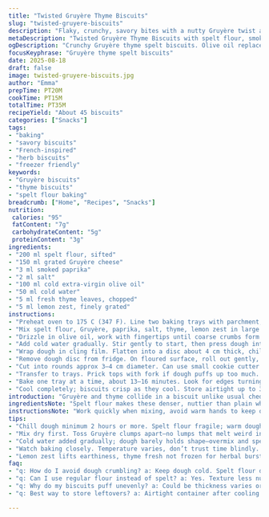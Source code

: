 ```yaml
---
title: "Twisted Gruyère Thyme Biscuits"
slug: "twisted-gruyere-biscuits"
description: "Flaky, crunchy, savory bites with a nutty Gruyère twist and fresh thyme. Uses spelt flour for earthiness, lemon zest for brightness, and olive oil replacing butter for a lighter texture. Pepper swapped for smoked paprika for a subtle warmth. Dough chilled and rolled for handling ease, sliced thin to catch the perfect crisp edges. Easy freezer-friendly. Smells like an herb garden in the oven. Takes skill to catch golden hues just right. Great with soups or on their own."
metaDescription: "Twisted Gruyère Thyme Biscuits with spelt flour, smoked paprika, and olive oil. Crunchy edges, herb aroma, chilled dough, freezer friendly. Nutty, savory bites for soups or alone."
ogDescription: "Crunchy Gruyère thyme spelt biscuits. Olive oil replaces butter; paprika adds warmth. Chill dough, roll thin. Golden edges, amber scent, freezer-friendly for quick snacks."
focusKeyphrase: "Gruyère thyme spelt biscuits"
date: 2025-08-18
draft: false
image: twisted-gruyere-biscuits.jpg
author: "Emma"
prepTime: PT20M
cookTime: PT15M
totalTime: PT35M
recipeYield: "About 45 biscuits"
categories: ["Snacks"]
tags:
- "baking"
- "savory biscuits"
- "French-inspired"
- "herb biscuits"
- "freezer friendly"
keywords:
- "Gruyère biscuits"
- "thyme biscuits"
- "spelt flour baking"
breadcrumb: ["Home", "Recipes", "Snacks"]
nutrition: 
 calories: "95"
 fatContent: "7g"
 carbohydrateContent: "5g"
 proteinContent: "3g"
ingredients:
- "200 ml spelt flour, sifted"
- "150 ml grated Gruyère cheese"
- "3 ml smoked paprika"
- "2 ml salt"
- "100 ml cold extra-virgin olive oil"
- "50 ml cold water"
- "5 ml fresh thyme leaves, chopped"
- "5 ml lemon zest, finely grated"
instructions:
- "Preheat oven to 175 C (347 F). Line two baking trays with parchment; set aside."
- "Mix spelt flour, Gruyère, paprika, salt, thyme, lemon zest in large bowl. Toss lightly, break any cheese clumps with fingers."
- "Drizzle in olive oil, work with fingertips until coarse crumbs form. No food processor here; control is key. The texture should feel sandy, no lumps."
- "Add cold water gradually. Stir gently to start, then press dough into a ball once it barely holds. Avoid overmixing—spelt is fragile."
- "Wrap dough in cling film. Flatten into a disc about 4 cm thick, chill minimum 2 hours. Extra firm dough is easier to slice thin.; Freeze if needed—wrap well, slice from frozen after 20 min thaw."
- "Remove dough disc from fridge. On floured surface, roll out gently, 5 mm thickness. Resist urge to go thinner, they'll crisp up too much."
- "Cut into rounds approx 3–4 cm diameter. Can use small cookie cutter or sharp knife for rustic shapes. No overcrowding; biscuits need room to brown evenly."
- "Transfer to trays. Prick tops with fork if dough puffs up too much. Watch oven carefully—toothpick inserted should come out clean but crumbs, not doughy."
- "Bake one tray at a time, about 13–16 minutes. Look for edges turning deep golden; centers slightly paler but firm. Remove, cool on tray a few minutes before transferring to wire rack."
- "Cool completely; biscuits crisp as they cool. Store airtight up to 3 days or freeze after cooled. Reheat briefly in warm oven to revive crunch."
introduction: "Gruyère and thyme collide in a biscuit unlike usual cheddar-parm examples tossed everywhere. Been trying variations over winters; swapped butter with olive oil for less heaviness. Spelt flour adds nuttiness. Smoked paprika takes place of black pepper—gentle warmth, no bite, intrigues the nose when baking. Lemon zest peeks in to brighten all that earthiness. Dough feels fragile but once chilled, slice thin without crumble shrapnel everywhere. Plus freezer hack—roll, freeze, slice frozen. These bite-sized crackers are crunchy, savory, and beg for soup or a dollop of ricotta. Notice color turns amber, edges darken but centers stay pale, that’s the sweet spot. I avoid overbaking obsessively; those bitter burnt notes kill subtle cheese. The smell in kitchen when baking? Herb garden and toasted cheese mingling, impossible to resist. If you skip chilling, face rolling disaster. Patience, my friend, pays crispy dividends."
ingredientsNote: "Spelt flour makes these denser, nuttier than plain white—try if you want rustic flavor; normal flour will do, but texture shifts somewhat. Gruyère isn’t obligatory—substitute with aged cheddar or Comté, both melt-savvy. Smoked paprika here, but cayenne or chipotle powder can swap for heat. Olive oil replaces butter for lighter mouthfeel, but can use cold butter cubes if preferred—chop finely; will add flakiness. Fresh thyme vital for herbal burst, frozen strips lifeless. Lemon zest is a secret weapon, so no dried lemon powder substitutes. Water must be cold to minimize gluten development, keep biscuits tender, not tough. Keep ingredients cold overall; warm dough equals frustrating mess. Need vegan? Shred firm tofu with nutritional yeast for cheese effect but avoid if wanting crisp bite. Chill time not negotiable—resist temptation to shortcut. Dough freezes well, great for quick snacks later."
instructionsNote: "Work quickly when mixing, avoid warm hands to keep olive oil from liquefying. No blender or food processor unless you’re adept—hand mixing gives better crumb control. When rolling, do gentle lifts, dust with spelt to prevent sticking. Dough can crack at edges; press gently to smooth before cutting shapes. Thickness matters; slice too thin and they burn fast, too thick and biscuits puff, lose crunch. Use parchment to prevent scraping crisp bottoms or getting bitter burnt taste. Watch baking time visually, oven temps vary—look for rich golden edges and matte centers. Cooling on trays lets residual heat finish cooking inside; don’t transfer hot biscuits or they’ll crumble. Store airtight only once cooled to avoid sogginess. Defrost frozen dough before rolling or cut slices straight from partially frozen for cleaner edges. Fork pricking optional but stops blistering, gives odd rustic charm. Once baked, flavor intensifies after cooling—taste after a few minutes, the transformation is worth waiting for."
tips:
- "Chill dough minimum 2 hours or more. Spelt flour fragile; warm dough means crumble mess. Keep hands cold, wrap tight. Roll 5 mm thick—thinner burns edges fast, thicker puffs losing crisp. Patience pays here."
- "Mix dry first. Toss Gruyère clumps apart—no lumps that melt weird in oven. Olive oil drizzle slowly, fingers work crumbs best. No food processor unless you want paste. Texture sandy, no lumps, good crumb control."
- "Cold water added gradually; dough barely holds shape—overmix and spelt loses crunch, gluten activates too much. Press dough not knead. Dough fragile but firm after chilling. Freeze wrapped tight for longer storage; slice frozen with sharp knife."
- "Watch baking closely. Temperature varies, don’t trust time blindly. Edges amber, centers pale and firm—not doughy, not burnt. Fork prick tops if puffing too much, stops bubbles, gives rustic touch. Oven sounds change from quiet to crackling when close."
- "Lemon zest lifts earthiness, thyme fresh not frozen for herbal burst. Smoked paprika mild heat, swap cayenne or chipotle for deeper kick. Butter cubes can swap olive oil for flakier texture but adjust chill time; oil keeps dough softer yet crisp."
faq:
- "q: How do I avoid dough crumbling? a: Keep dough cold. Spelt flour delicate, warms fast from hands. Press gently. Chill 2+ hours minimum. Avoid overmixing or kneading; fragile structure breaks. Wrap tight to not dry out. Cold water only; warm makes tough."
- "q: Can I use regular flour instead of spelt? a: Yes. Texture less nutty, fluffier. Baking time slightly different, keep eyes on edges color. Taste changes; less earthiness. Still chill dough same. Good if spelt unavailable but expect lighter bite."
- "q: Why do my biscuits puff unevenly? a: Could be thickness varies or warm dough. Fork prick puffs to vent steam. Dough firmness affects rise; too warm means bubbles growing uneven. Roll on floured surface with light lifts to avoid sticking but keep thickness consistent."
- "q: Best way to store leftovers? a: Airtight container after cooling only—warm traps steam, soggy biscuits. Can freeze fully baked or freeze dough rolled and sliced. Thaw frozen dough 20 min before baking. Reheat briefly in warm oven, crunch revives fast."

---
```

